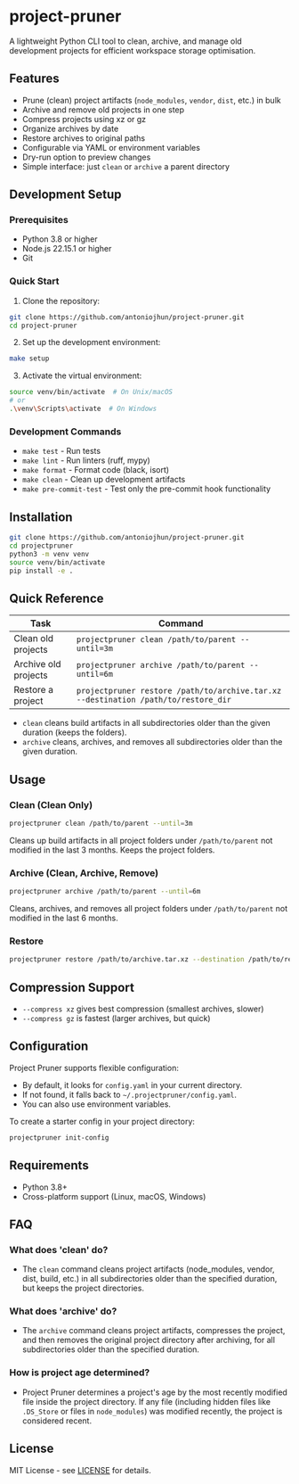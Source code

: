 # project-pruner

A lightweight Python CLI tool to clean, archive, and manage old development projects for efficient workspace storage optimisation.

## Features

- Prune (clean) project artifacts (`node_modules`, `vendor`, `dist`, etc.) in bulk
- Archive and remove old projects in one step
- Compress projects using xz or gz
- Organize archives by date
- Restore archives to original paths
- Configurable via YAML or environment variables
- Dry-run option to preview changes
- Simple interface: just `clean` or `archive` a parent directory

## Development Setup

### Prerequisites
- Python 3.8 or higher
- Node.js 22.15.1 or higher
- Git

### Quick Start
1. Clone the repository:
```bash
git clone https://github.com/antoniojhun/project-pruner.git
cd project-pruner
```

2. Set up the development environment:
```bash
make setup
```

3. Activate the virtual environment:
```bash
source venv/bin/activate  # On Unix/macOS
# or
.\venv\Scripts\activate  # On Windows
```

### Development Commands
- `make test` - Run tests
- `make lint` - Run linters (ruff, mypy)
- `make format` - Format code (black, isort)
- `make clean` - Clean up development artifacts
- `make pre-commit-test` - Test only the pre-commit hook functionality

## Installation

```bash
git clone https://github.com/antoniojhun/project-pruner.git
cd projectpruner
python3 -m venv venv
source venv/bin/activate
pip install -e .
```

## Quick Reference

| Task | Command |
|------|---------|
| Clean old projects | `projectpruner clean /path/to/parent --until=3m` |
| Archive old projects | `projectpruner archive /path/to/parent --until=6m` |
| Restore a project | `projectpruner restore /path/to/archive.tar.xz --destination /path/to/restore_dir` |

- `clean` cleans build artifacts in all subdirectories older than the given duration (keeps the folders).
- `archive` cleans, archives, and removes all subdirectories older than the given duration.

## Usage

### Clean (Clean Only)
```bash
projectpruner clean /path/to/parent --until=3m
```
Cleans up build artifacts in all project folders under `/path/to/parent` not modified in the last 3 months. Keeps the project folders.

### Archive (Clean, Archive, Remove)
```bash
projectpruner archive /path/to/parent --until=6m
```
Cleans, archives, and removes all project folders under `/path/to/parent` not modified in the last 6 months.

### Restore
```bash
projectpruner restore /path/to/archive.tar.xz --destination /path/to/restore_dir
```

## Compression Support
- `--compress xz` gives best compression (smallest archives, slower)
- `--compress gz` is fastest (larger archives, but quick)

## Configuration

Project Pruner supports flexible configuration:
- By default, it looks for `config.yaml` in your current directory.
- If not found, it falls back to `~/.projectpruner/config.yaml`.
- You can also use environment variables.

To create a starter config in your project directory:
```bash
projectpruner init-config
```

## Requirements

- Python 3.8+
- Cross-platform support (Linux, macOS, Windows)

## FAQ

### What does 'clean' do?
- The `clean` command cleans project artifacts (node_modules, vendor, dist, build, etc.) in all subdirectories older than the specified duration, but keeps the project directories.

### What does 'archive' do?
- The `archive` command cleans project artifacts, compresses the project, and then removes the original project directory after archiving, for all subdirectories older than the specified duration.

### How is project age determined?
- Project Pruner determines a project's age by the most recently modified file inside the project directory. If any file (including hidden files like `.DS_Store` or files in `node_modules`) was modified recently, the project is considered recent.

## License

MIT License - see [LICENSE](LICENSE) for details.